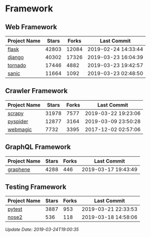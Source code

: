 # Framework

## Web Framework

| Project Name | Stars | Forks | Last Commit |
| ------------ | ----- | ----- | ----------- |
| [flask](https://github.com/pallets/flask) | 42803 | 12084 | 2019-02-24 14:33:44 |
| [django](https://github.com/django/django) | 40302 | 17326 | 2019-03-23 16:04:39 |
| [tornado](https://github.com/tornadoweb/tornado) | 17446 | 4882 | 2019-03-23 19:42:57 |
| [sanic](https://github.com/huge-success/sanic) | 11664 | 1092 | 2019-03-23 02:48:50 |

## Crawler Framework

| Project Name | Stars | Forks | Last Commit |
| ------------ | ----- | ----- | ----------- |
| [scrapy](https://github.com/scrapy/scrapy) | 31978 | 7577 | 2019-03-22 19:23:06 |
| [pyspider](https://github.com/binux/pyspider) | 12877 | 3164 | 2019-03-09 23:50:28 |
| [webmagic](https://github.com/code4craft/webmagic) | 7732 | 3395 | 2017-12-02 02:57:06 |

## GraphQL Framework

| Project Name | Stars | Forks | Last Commit |
| ------------ | ----- | ----- | ----------- |
| [graphene](https://github.com/graphql-python/graphene) | 4288 | 446 | 2019-03-17 19:43:49 |

## Testing Framework

| Project Name | Stars | Forks | Last Commit |
| ------------ | ----- | ----- | ----------- |
| [pytest](https://github.com/pytest-dev/pytest) | 3887 | 953 | 2019-03-21 22:33:53 |
| [nose2](https://github.com/nose-devs/nose2) | 536 | 118 | 2019-03-18 14:58:06 |

*Update Date: 2019-03-24T19:00:35*